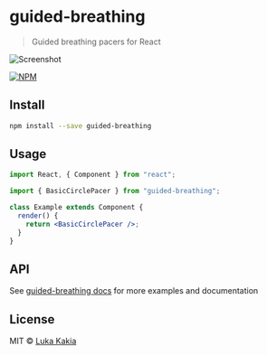# guided-breathing

> Guided breathing pacers for React

![Screenshot](https://cdn-reibjvbyi.now.sh/guided-breathing-screenshot.png)

[![NPM](https://img.shields.io/npm/v/guided-breathing.svg)](https://www.npmjs.com/package/guided-breathing)

## Install

```bash
npm install --save guided-breathing
```

## Usage

```jsx
import React, { Component } from "react";

import { BasicCirclePacer } from "guided-breathing";

class Example extends Component {
  render() {
    return <BasicCirclePacer />;
  }
}
```

## API

See [guided-breathing docs](https://guided-breathing-docs.lilo.now.sh) for more examples and documentation

## License

MIT © [Luka Kakia](https://github.com/manguluka)

